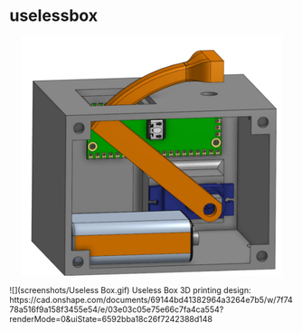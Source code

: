 # uselessbox

<p align="center">
  <img width="460" src="/screenshots/Useless Box.jpg">
</p>
![](screenshots/Useless Box.gif)
Useless Box 3D printing design: https://cad.onshape.com/documents/69144bd41382964a3264e7b5/w/7f7478a516f9a158f3455e54/e/03e03c05e75e66c7fa4ca554?renderMode=0&uiState=6592bba18c26f7242388d148
